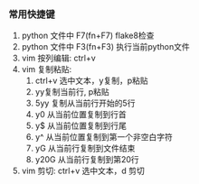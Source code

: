 ### 常用快捷键
1. python 文件中 F7(fn+F7) flake8检查
2. python 文件中 F3(fn+F3) 执行当前python文件
3. vim 按列编辑: ctrl+v
4. vim 复制粘贴:
   1. ctrl+v 选中文本，y复制，p粘贴
   2. yy复制当前行, p粘贴
   3. 5yy 复制从当前行开始的5行
   4. y0 从当前位置复制到行首
   5. y$ 从当前位置复制到行尾
   6. y^ 从当前位置复制到第一个非空白字符
   7. yG 从当前行复制到文件结束
   8. y20G 从当前行复制到第20行
5. vim 剪切: ctrl+v 选中文本，d 剪切
